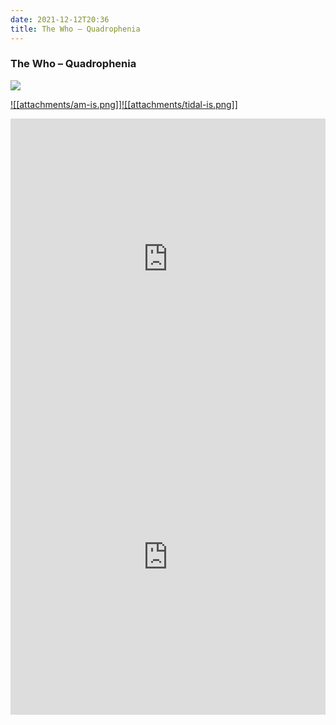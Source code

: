 ```yaml
---
date: 2021-12-12T20:36
title: The Who – Quadrophenia
---
```

### The Who – Quadrophenia
[![](https://img.discogs.com/c_L47menrIM2ecC-tY_nBAwO4z0=/fit-in/600x600/filters:strip_icc():format(jpeg):mode_rgb():quality(90)/discogs-images/R-9626496-1483841331-5652.png.jpg)][1] 

[1]: https://www.discogs.com/release/9626496
[2]: https://music.apple.com/us/album/1440824353
[3]: https://listen.tidal.com/album/77556726

[![[attachments/am-is.png]]][2][![[attachments/tidal-is.png]]][3]

<iframe allow="autoplay *; encrypted-media *; fullscreen *" frameborder="0" height="450" style="width:100%;max-width:660px;overflow:hidden;background:transparent;" sandbox="allow-forms allow-popups allow-same-origin allow-scripts allow-storage-access-by-user-activation allow-top-navigation-by-user-activation" src="https://embed.music.apple.com/us/album/turn-blue/1440824353"></iframe>
<div style="position: relative; padding-bottom: 100%; height: 0; overflow: hidden; max-width: 100%;"><iframe src="https://embed.tidal.com/albums/77556726?layout=gridify" frameborder= "0" allowfullscreen style="position: absolute; top: 0; left: 0; width: 100%; height: 1px; min-height: 100%; margin: 0 auto;"></iframe></div>